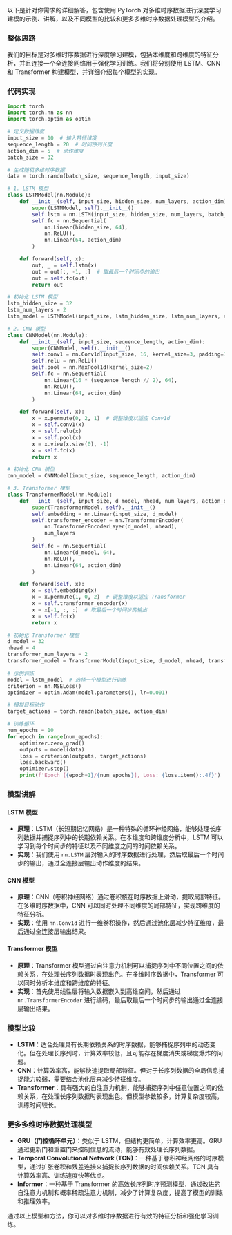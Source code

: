 以下是针对你需求的详细解答，包含使用 PyTorch 对多维时序数据进行深度学习建模的示例、讲解，以及不同模型的比较和更多多维时序数据处理模型的介绍。

### 整体思路

我们的目标是对多维时序数据进行深度学习建模，包括本维度和跨维度的特征分析，并且连接一个全连接网络用于强化学习训练。我们将分别使用 LSTM、CNN 和 Transformer 构建模型，并详细介绍每个模型的实现。

### 代码实现

```python
import torch
import torch.nn as nn
import torch.optim as optim

# 定义数据维度
input_size = 10  # 输入特征维度
sequence_length = 20  # 时间序列长度
action_dim = 5  # 动作维度
batch_size = 32

# 生成随机多维时序数据
data = torch.randn(batch_size, sequence_length, input_size)

# 1. LSTM 模型
class LSTMModel(nn.Module):
    def __init__(self, input_size, hidden_size, num_layers, action_dim):
        super(LSTMModel, self).__init__()
        self.lstm = nn.LSTM(input_size, hidden_size, num_layers, batch_first=True)
        self.fc = nn.Sequential(
            nn.Linear(hidden_size, 64),
            nn.ReLU(),
            nn.Linear(64, action_dim)
        )

    def forward(self, x):
        out, _ = self.lstm(x)
        out = out[:, -1, :]  # 取最后一个时间步的输出
        out = self.fc(out)
        return out

# 初始化 LSTM 模型
lstm_hidden_size = 32
lstm_num_layers = 2
lstm_model = LSTMModel(input_size, lstm_hidden_size, lstm_num_layers, action_dim)

# 2. CNN 模型
class CNNModel(nn.Module):
    def __init__(self, input_size, sequence_length, action_dim):
        super(CNNModel, self).__init__()
        self.conv1 = nn.Conv1d(input_size, 16, kernel_size=3, padding=1)
        self.relu = nn.ReLU()
        self.pool = nn.MaxPool1d(kernel_size=2)
        self.fc = nn.Sequential(
            nn.Linear(16 * (sequence_length // 2), 64),
            nn.ReLU(),
            nn.Linear(64, action_dim)
        )

    def forward(self, x):
        x = x.permute(0, 2, 1)  # 调整维度以适应 Conv1d
        x = self.conv1(x)
        x = self.relu(x)
        x = self.pool(x)
        x = x.view(x.size(0), -1)
        x = self.fc(x)
        return x

# 初始化 CNN 模型
cnn_model = CNNModel(input_size, sequence_length, action_dim)

# 3. Transformer 模型
class TransformerModel(nn.Module):
    def __init__(self, input_size, d_model, nhead, num_layers, action_dim):
        super(TransformerModel, self).__init__()
        self.embedding = nn.Linear(input_size, d_model)
        self.transformer_encoder = nn.TransformerEncoder(
            nn.TransformerEncoderLayer(d_model, nhead),
            num_layers
        )
        self.fc = nn.Sequential(
            nn.Linear(d_model, 64),
            nn.ReLU(),
            nn.Linear(64, action_dim)
        )

    def forward(self, x):
        x = self.embedding(x)
        x = x.permute(1, 0, 2)  # 调整维度以适应 Transformer
        x = self.transformer_encoder(x)
        x = x[-1, :, :]  # 取最后一个时间步的输出
        x = self.fc(x)
        return x

# 初始化 Transformer 模型
d_model = 32
nhead = 4
transformer_num_layers = 2
transformer_model = TransformerModel(input_size, d_model, nhead, transformer_num_layers, action_dim)

# 示例训练
model = lstm_model  # 选择一个模型进行训练
criterion = nn.MSELoss()
optimizer = optim.Adam(model.parameters(), lr=0.001)

# 模拟目标动作
target_actions = torch.randn(batch_size, action_dim)

# 训练循环
num_epochs = 10
for epoch in range(num_epochs):
    optimizer.zero_grad()
    outputs = model(data)
    loss = criterion(outputs, target_actions)
    loss.backward()
    optimizer.step()
    print(f'Epoch [{epoch+1}/{num_epochs}], Loss: {loss.item():.4f}')
```

### 模型讲解

#### LSTM 模型

- **原理**：LSTM（长短期记忆网络）是一种特殊的循环神经网络，能够处理长序列数据并捕捉序列中的长期依赖关系。在本维度和跨维度分析中，LSTM 可以学习到每个时间步的特征以及不同维度之间的时间依赖关系。
- **实现**：我们使用 `nn.LSTM` 层对输入的时序数据进行处理，然后取最后一个时间步的输出，通过全连接层输出动作维度的结果。

#### CNN 模型

- **原理**：CNN（卷积神经网络）通过卷积核在时序数据上滑动，提取局部特征。在多维时序数据中，CNN 可以同时处理不同维度的局部特征，实现跨维度的特征分析。
- **实现**：使用 `nn.Conv1d` 进行一维卷积操作，然后通过池化层减少特征维度，最后通过全连接层输出结果。

#### Transformer 模型

- **原理**：Transformer 模型通过自注意力机制可以捕捉序列中不同位置之间的依赖关系，在处理长序列数据时表现出色。在多维时序数据中，Transformer 可以同时分析本维度和跨维度的特征。
- **实现**：首先使用线性层将输入数据嵌入到高维空间，然后通过 `nn.TransformerEncoder` 进行编码，最后取最后一个时间步的输出通过全连接层输出结果。

### 模型比较

- **LSTM**：适合处理具有长期依赖关系的时序数据，能够捕捉序列中的动态变化。但在处理长序列时，计算效率较低，且可能存在梯度消失或梯度爆炸的问题。
- **CNN**：计算效率高，能够快速提取局部特征。但对于长序列数据的全局信息捕捉能力较弱，需要结合池化层来减少特征维度。
- **Transformer**：具有强大的自注意力机制，能够捕捉序列中任意位置之间的依赖关系，在处理长序列数据时表现出色。但模型参数较多，计算复杂度较高，训练时间较长。

### 更多多维时序数据处理模型

- **GRU（门控循环单元）**：类似于 LSTM，但结构更简单，计算效率更高。GRU 通过更新门和重置门来控制信息的流动，能够有效处理长序列数据。
- **Temporal Convolutional Network (TCN)**：一种基于卷积神经网络的时序模型，通过扩张卷积和残差连接来捕捉长序列数据的时间依赖关系。TCN 具有计算效率高、训练速度快等优点。
- **Informer**：一种基于 Transformer 的高效长序列时序预测模型，通过改进的自注意力机制和概率稀疏注意力机制，减少了计算复杂度，提高了模型的训练和推理效率。

通过以上模型和方法，你可以对多维时序数据进行有效的特征分析和强化学习训练。
